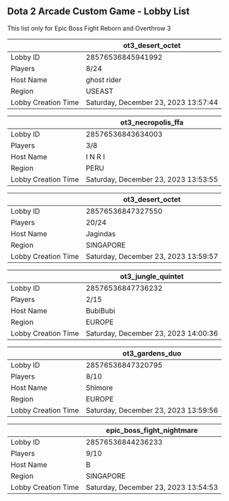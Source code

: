 ## Dota 2 Arcade Custom Game - Lobby List

This list only for Epic Boss Fight Reborn and Overthrow 3

|  | ot3_desert_octet |
| ------ | ------ |
| Lobby ID | 28576536845941992 |
| Players | 8/24 |
| Host Name | ghost rider |
| Region | USEAST |
| Lobby Creation Time | Saturday, December 23, 2023 13:57:44 |


|  | ot3_necropolis_ffa |
| ------ | ------ |
| Lobby ID | 28576536843634003 |
| Players | 3/8 |
| Host Name | I N R I |
| Region | PERU |
| Lobby Creation Time | Saturday, December 23, 2023 13:53:55 |


|  | ot3_desert_octet |
| ------ | ------ |
| Lobby ID | 28576536847327550 |
| Players | 20/24 |
| Host Name | Jagindas |
| Region | SINGAPORE |
| Lobby Creation Time | Saturday, December 23, 2023 13:59:57 |


|  | ot3_jungle_quintet |
| ------ | ------ |
| Lobby ID | 28576536847736232 |
| Players | 2/15 |
| Host Name | BubiBubi |
| Region | EUROPE |
| Lobby Creation Time | Saturday, December 23, 2023 14:00:36 |


|  | ot3_gardens_duo |
| ------ | ------ |
| Lobby ID | 28576536847320795 |
| Players | 8/10 |
| Host Name | Shimore |
| Region | EUROPE |
| Lobby Creation Time | Saturday, December 23, 2023 13:59:56 |


|  | epic_boss_fight_nightmare |
| ------ | ------ |
| Lobby ID | 28576536844236233 |
| Players | 9/10 |
| Host Name | B |
| Region | SINGAPORE |
| Lobby Creation Time | Saturday, December 23, 2023 13:54:53 |


